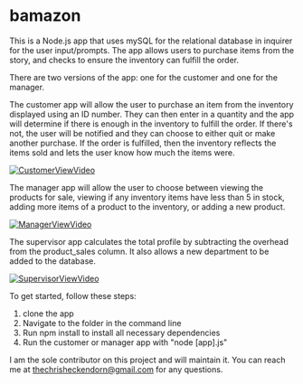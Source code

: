 # bamazon

This is a Node.js app that uses mySQL for the relational database in inquirer for the user input/prompts. The app allows users to purchase items from the story, and checks to ensure the inventory can fulfill the order. 

There are two versions of the app: one for the customer and one for the manager.

The customer app will allow the user to purchase an item from the inventory displayed using an ID number. They can then enter in a quantity and the app will determine if there is enough in the inventory to fulfill the order. If there's not, the user will be notified and they can choose to either quit or make another purchase. If the order is fulfilled, then the inventory reflects the items sold and lets the user know how much the items were.

[![CustomerViewVideo](https://img.youtube.com/vi/U76Re2yoxYg/0.jpg)](https://www.youtube.com/watch?v=U76Re2yoxYg)

The manager app will allow the user to choose between viewing the products for sale, viewing if any inventory items have less than 5 in stock, adding more items of a product to the inventory, or adding a new product. 

[![ManagerViewVideo](https://img.youtube.com/vi/fQRBZ4W8fic/0.jpg)](https://www.youtube.com/watch?v=fQRBZ4W8fic)

The supervisor app calculates the total profile by subtracting the overhead from the product_sales column.  It also allows a new department to be added to the database.

[![SupervisorViewVideo](https://img.youtube.com/vi/o_h-UEyATVI/0.jpg)](https://www.youtube.com/watch?v=o_h-UEyATVI)

To get started, follow these steps:
1. clone the app
1. Navigate to the folder in the command line
1. Run npm install to install all necessary dependencies
1. Run the customer or manager app with "node [app].js"

I am the sole contributor on this project and will maintain it. You can reach me at thechrisheckendorn@gmail.com for any questions.
